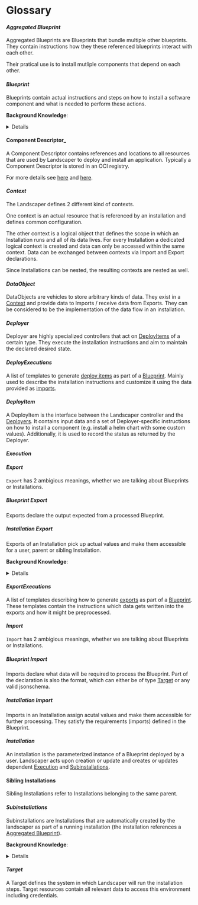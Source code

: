 # Glossary

#### _Aggregated Blueprint_

  Aggregated Blueprints are Blueprints that bundle multiple other blueprints.
  They contain instructions how they these referenced blueprints interact with each other.

  Their pratical use is to install mutliple components that depend on each other.

#### _Blueprint_

  Blueprints contain actual instructions and steps on how to install a software component and what is needed to perform these actions.

  __Background Knowledge__:
    <details>
    Blueprints consists of:
      - Configuration Data ([Imports](#_import_))
      - Installation instructions
        - [DeployItems](#_deploy-items_) or
        - [Subinstallations](#_subinstallations_)
      - [Output](#_export_)
    </details>

#### Component Descriptor_
  A Component Descriptor contains references and locations to all resources that are used by Landscaper to deploy and install an application.
  Typically a Component Descriptor is stored in an OCI registry.

  For more details see [here](https://gardener.github.io/component-spec/format.html) and [here](https://gardener.github.io/component-spec/semantics.html).

#### _Context_

  The Landscaper defines 2 different kind of contexts.

  One context is an actual resource that is referenced by an installation and defines common configuration.

  The other context is a logical object that defines the scope in which an Installation runs and all of its data lives.
  For every Installation a dedicated logical context is created and data can only be accessed within the same context.
  Data can be exchanged between contexts via Import and Export declarations.

  Since Installations can be nested, the resulting contexts are nested as well.

#### _DataObject_

  DataObjects are vehicles to store arbitrary kinds of data. They exist in a [Context](#_context_) and provide data to Imports / receive data from Exports. They can be considered to be the implementation of the data flow in an installation.

#### _Deployer_

  Deployer are highly specialized controllers that act on [DeployItems](#_deployitem_) of a certain type. They execute the installation instructions and aim to maintain the declared desired state.

#### _DeployExecutions_

  A list of templates to generate [deploy items](#_deployitem_) as part of a [Blueprint](#_blueprint_). Mainly used to describe the installation instructions and customize it using the data provided as [imports](#_import_).

#### _DeployItem_

  A DeployItem is the interface between the Landscaper controller and the [Deployers](#_deployer_). It contains input data and a set of Deployer-specific instructions on how to install a component (e.g. install a helm chart with some custom values). Additionally, it is used to record the status as returned by the Deployer.

#### _Execution_

#### _Export_

  `Export` has 2 ambigious meanings, whether we are talking about Blueprints or Installations.

##### Blueprint Export

  Exports declare the output expected from a processed Blueprint.

##### Installation Export

  Exports of an Installation pick up actual values and make them accessible for a user, parent or sibling Installation.

  __Background Knowledge__:
    <details>
    Parent Installations can use exports of their subinstallations as their own export.
    They cannot be used as inputs for their deploy items.
    </details>

#### _ExportExecutions_

  A list of templates describing how to generate [exports](#_export_) as part of a [Blueprint](#_blueprint_).
  These templates contain the instructions which data gets written into the exports and how it might be preprocessed.

#### _Import_

  `Import` has 2 ambigious meanings, whether we are talking about Blueprints or Installations.

##### Blueprint Import

  Imports declare what data will be required to process the Blueprint. Part of the declaration is also the format, which can either be of type [Target](#_target_) or any valid jsonschema.

##### Installation Import

  Imports in an Installation assign acutal values and make them accessible for further processing. They satisfy the requirements (imports) defined in the Blueprint.

#### _Installation_

  An installation is the parameterized instance of a Blueprint deployed by a user.
  Landscaper acts upon creation or update and creates or updates dependent [Execution](#_execution_) and [Subinstallations](#_subinstallations).

#### Sibling Installations

  Sibling Installations refer to Installations belonging to the same parent.

#### _Subinstallations_

  Subinstallations are Installations that are automatically created by the landscaper as part of a running installation (the installation references a [Aggregated Blueprint](#_aggregated-blueprint_)).

  __Background Knowledge__:
  <details>
    Subinstallations define the usage of other blueprints within an [Aggregated Blueprint](#_aggregated-blueprint_).
    Subinstallations can be nested, when deployed, they are managed by their parent (sub)installation.
  </details>

#### _Target_

  A Target defines the system in which Landscaper will run the installation steps. Target resources contain all relevant data to access this environment including credentials.
